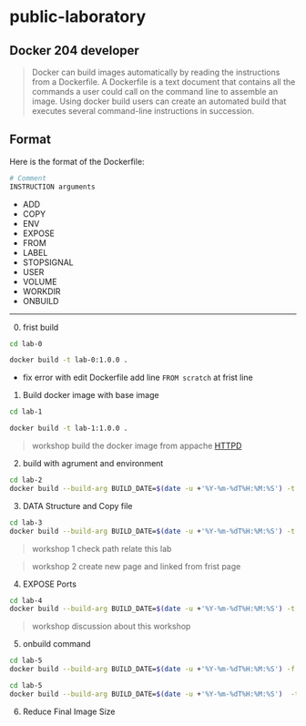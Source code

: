 # public-laboratory
## Docker 204 developer

>Docker can build images automatically by reading the instructions from a Dockerfile. A Dockerfile is a text document that contains all the commands a user could call on the command line to assemble an image. Using docker build users can create an automated build that executes several command-line instructions in succession.

## Format
Here is the format of the Dockerfile:

```Dockerfile
# Comment
INSTRUCTION arguments
```

- ADD
- COPY
- ENV
- EXPOSE
- FROM
- LABEL
- STOPSIGNAL
- USER
- VOLUME
- WORKDIR
- ONBUILD

---
0. frist build

```bash
cd lab-0

docker build -t lab-0:1.0.0 . 

```
- fix error with edit Dockerfile add line `FROM scratch` at frist line

1. Build docker image with base image

```bash
cd lab-1

docker build -t lab-1:1.0.0 . 

```

> workshop build the docker image from appache [HTTPD](https://hub.docker.com/_/httpd)


2. build with agrument and environment

```bash
cd lab-2
docker build --build-arg BUILD_DATE=$(date -u +'%Y-%m-%dT%H:%M:%S') -t lab-2:1.0.0 . 

```

3. DATA Structure and Copy file

```bash
cd lab-3
docker build --build-arg BUILD_DATE=$(date -u +'%Y-%m-%dT%H:%M:%S') -t lab-3:1.0.0 . 

```

>workshop 1 check path relate this lab 

>workshop 2 create new page and linked from frist page 

4. EXPOSE Ports

```bash
cd lab-4
docker build --build-arg BUILD_DATE=$(date -u +'%Y-%m-%dT%H:%M:%S') -t lab-4:1.0.0 . 
```

>workshop discussion about this workshop

5. onbuild command

```bash
cd lab-5
docker build --build-arg BUILD_DATE=$(date -u +'%Y-%m-%dT%H:%M:%S') -f Dockerfile-1st .  -t 1st-build 
```

```bash
cd lab-5
docker build --build-arg BUILD_DATE=$(date -u +'%Y-%m-%dT%H:%M:%S')  -t lab-05 .
```

6. Reduce Final Image Size